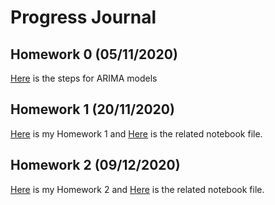# Progress Journal

## Homework 0 (05/11/2020)
[Here](files/example_homework_0.html) is the steps for ARIMA models


## Homework 1 (20/11/2020)
[Here](files/HW1/IE_360_HW1.html) is my Homework 1 and [Here](files/HW1/IE_360_HW1.ipynb) is the related notebook file.


## Homework 2 (09/12/2020)
[Here](files/HW2/IE360_HW2.html) is my Homework 2 and [Here](files/HW2/IE_360_HW2.ipynb) is the related notebook file.
